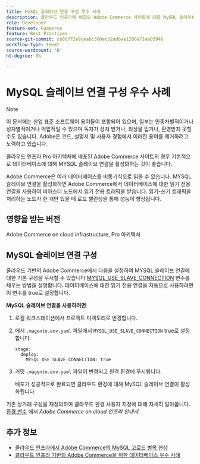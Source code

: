 ```yaml
---
title: MySQL 슬레이브 연결 구성 우수 사례
description: 클라우드 인프라에 배포된 Adobe Commerce 사이트에 대한 MySQL 슬레이브 연결을 구성하는 방법을 알아봅니다.
role: Developer
feature-set: Commerce
feature: Best Practices
source-git-commit: cb86772e9ceabc580ec32ad6ae1206a71ea03946
workflow-type: tm+mt
source-wordcount: '0'
ht-degree: 0%

---
```



# MySQL 슬레이브 연결 구성 우수 사례

>[!NOTE]
>
>이 문서에는 산업 표준 소프트웨어 용어들이 포함되어 있으며, 일부는 인종차별적이거나 성차별적이거나 억압적일 수 있으며 독자가 상처 받거나, 외상을 입거나, 환영받지 못할 수도 있습니다. Adobe은 코드, 설명서 및 사용자 경험에서 이러한 용어를 제거하려고 노력하고 있습니다.

클라우드 인프라 Pro 아키텍처에 배포된 Adobe Commerce 사이트의 경우 기본적으로 데이터베이스에 대해 MYSQL 슬레이브 연결을 활성화하는 것이 좋습니다.

Adobe Commerce은 여러 데이터베이스를 비동기식으로 읽을 수 있습니다. MYSQL 슬레이브 연결을 활성화하면 Adobe Commerce에서 데이터베이스에 대한 읽기 전용 연결을 사용하여 비마스터 노드에서 읽기 전용 트래픽을 받습니다. 읽기-쓰기 트래픽을 처리하는 노드가 한 개만 있을 때 로드 밸런싱을 통해 성능이 향상됩니다.

## 영향을 받는 버전

Adobe Commerce on cloud infrastructure, Pro 아키텍처

## MySQL 슬레이브 연결 구성

클라우드 기반의 Adobe Commerce에서 다음을 설정하여 MYSQL 슬레이브 연결에 대한 기본 구성을 무시할 수 있습니다 [MYSQL_USE_SLAVE_CONNECTION](https://experienceleague.adobe.com/docs/commerce-cloud-service/user-guide/configure/env/stage/variables-deploy.html#mysql_use_slave_connection) 변수를 채우는 방법을 설명합니다. 데이터베이스에 대한 읽기 전용 연결을 자동으로 사용하려면 이 변수를 true로 설정합니다.

**MySQL 슬레이브 연결을 사용하려면**:

1. 로컬 워크스테이션에서 프로젝트 디렉토리로 변경합니다.

1. 에서 `.magento.env.yaml` 파일에서 `MYSQL_USE_SLAVE_CONNECTION` true로 설정합니다.

   ```
   stage:
     deploy:
       MYSQL_USE_SLAVE_CONNECTION: true
   ```

1. 커밋 `.magento.env.yaml` 파일이 변경되고 원격 환경에 푸시됩니다.

   배포가 성공적으로 완료되면 클라우드 환경에 대해 MySQL 슬레이브 연결이 활성화됩니다.

기존 상거래 구성을 재정의하여 클라우드 환경 사용자 지정에 대해 자세히 알아봅니다. [환경 변수](https://experienceleague.adobe.com/docs/commerce-cloud-service/user-guide/configure/env/configure-env-yaml.html#environment-variables) 에서 _Adobe Commerce on cloud 인프라 안내서_.

## 추가 정보

- [클라우드 인프라에서 Adobe Commerce의 MySQL 고로드 병목 현상](https://experienceleague.adobe.com/docs/commerce-knowledge-base/kb/troubleshooting/database/mysql-high-load-bottleneck-in-magento-commerce-cloud.html?lang=en)
- [클라우드 인프라 기반의 Adobe Commerce을 위한 데이터베이스 우수 사례](database-on-cloud.md)
